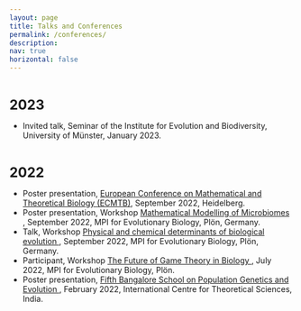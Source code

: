 ```yaml
---
layout: page
title: Talks and Conferences
permalink: /conferences/
description: 
nav: true
horizontal: false
---
```


<b> <font size="5">  
2023
</font>  </b> 

<ul>
  <li> Invited talk, Seminar of the Institute for Evolution and Biodiversity, University of Münster, January 2023.</li> 
</ul> 



<b> <font size="5">  
2022
</font>  </b> 

 <ul>
  <li> Poster presentation, <a href="https://ecmtb2022.org" target="_blank"> European Conference on Mathematical and Theoretical Biology (ECMTB)</a>, September 2022, Heidelberg.</li>
 
  <li> Poster presentation, Workshop <a href="https://workshops.evolbio.mpg.de/event/60/" target="_blank"> Mathematical Modelling of Microbiomes </a>, September 2022, MPI for Evolutionary Biology,  Plön, Germany.</li>
 
  <li> Talk, Workshop <a href="https://workshops.evolbio.mpg.de/event/59/overview" target="_blank"> Physical and chemical determinants of biological evolution </a>, September 2022, MPI for Evolutionary Biology, Plön, Germany.</li>
 
  <li> Participant, Workshop <a href="https://workshops.evolbio.mpg.de/event/51/" target="_blank"> The Future of Game Theory in Biology </a>, July 2022, MPI for Evolutionary Biology, Plön. </li>
 
  <li> Poster presentation, <a href="https://www.icts.res.in/program/popgen2022" target="_blank"> Fifth Bangalore School on Population Genetics and Evolution </a>, February 2022, International Centre for Theoretical Sciences, India. </li>
</ul> 

